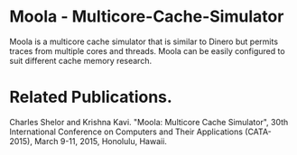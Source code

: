 # Moola - Multicore-Cache-Simulator

Moola is a multicore cache simulator that is similar to Dinero but permits traces from multiple cores and threads. Moola can be easily configured to suit different cache memory research.

# Related Publications.

Charles Shelor and Krishna Kavi. "Moola: Multicore Cache Simulator", 30th International Conference on Computers and Their Applications (CATA-2015), March 9-11, 2015, Honolulu, Hawaii.
